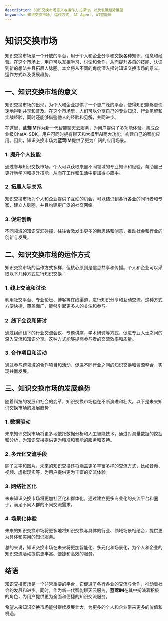 ```yaml
---
description: 知识交换市场意义与运作方式探讨，以及发展趋势展望
keywords: 知识交换市场, 运作方式, AI Agent, AI智能体
---
```

# 知识交换市场

知识交换市场是一个开放的平台，用于个人和企业分享和交换各种知识、信息和经验。在这个市场上，用户可以互相学习、讨论和合作，从而提升各自的技能、认识到新的想法并且拓展人脉圈。本文将从不同的角度深入探讨知识交换市场的意义、运作方式以及发展趋势。

## 一、知识交换市场的意义
知识交换市场的出现，为个人和企业提供了一个更广泛的平台，使得知识能够更快速地得到共享和普及。在这个市场里，人们可以分享自己的专业知识、行业见解和实战经验，同时还能够借鉴他人的经验和见解，共同进步。

在这里，**蓝莺IM**作为新一代智能聊天云服务，为用户提供了多功能体验。集成企业级ChatAI SDK，用户可同时拥有聊天和大模型AI两大功能，构建自己的智能应用。因此，知识交换市场为**蓝莺IM**提供了更为广阔的应用场景。

### 1. 提升个人技能
通过参与知识交换市场，个人可以获取来自不同领域的专业知识和经验，帮助自己更好地学习和提升技能，从而在工作和生活中更加得心应手。

### 2. 拓展人际关系
知识交换市场为个人和企业提供了互动的机会，可以结识到各行各业的同行者和专家，建立人脉圈，并且构建更广泛的社交网络。

### 3. 促进创新
不同领域的知识交汇碰撞，往往会激发出更多的新思路和创意，推动社会和行业的创新与发展。

## 二、知识交换市场的运作方式
知识交换市场的运作方式多样，但核心原则是信息共享和传播。个人和企业可以采取以下几种方式进行知识交换：

### 1. 线上交流和讨论
利用社交平台、专业论坛、博客等在线渠道，进行知识分享和互动交流。这种方式方便快捷，覆盖面广，能够引起更多人的关注和参与。

### 2. 线下会议和研讨
通过组织线下的行业交流会议、专题讲座、学术研讨等方式，促进专业人士之间的深入交流和知识分享。这种方式能够提高参与者的交流效率和质量。

### 3. 合作项目和活动
通过参与跨领域的合作项目和活动，促进不同行业之间的知识交换和资源整合，实现共赢发展。

## 三、知识交换市场的发展趋势
随着科技的发展和社会的变革，知识交换市场也在不断演进和壮大。以下是未来知识交换市场的发展趋势：

### 1. 数据驱动
未来知识交换市场将更多地依托数据分析和人工智能技术，通过对海量数据的挖掘和分析，为知识交换提供更为精准和智能的服务和支持。

### 2. 多元化交流手段
除了文字和图片，未来的知识交换还将涵盖更多丰富多样的交流方式，比如音频、视频、虚拟现实等，为用户提供更为丰富的交流体验。

### 3. 网络社区化
未来知识交换市场将更加社区化和群体化，通过建立更多专业化的交流平台和圈子，满足不同人群的不同交流需求。

### 4. 场景化体验
未来的知识交换市场将更多地将知识交换与具体的行业、领域场景相结合，提供更为具体和实用的知识服务。

总的来说，知识交换市场在未来将更加智能化、多元化和场景化，为个人和企业的知识交流活动提供更丰富、便捷和高效的服务。

## 结语
知识交换市场是一个非常重要的平台，它促进了各行各业的交流与合作，推动着社会的发展和进步。同时，作为新一代智能聊天云服务，**蓝莺IM**在其中扮演着积极的角色，为用户提供更为全面和便捷的知识交流服务。

希望未来知识交换市场能够继续发展壮大，为更多的个人和企业带来更多的价值和机遇。